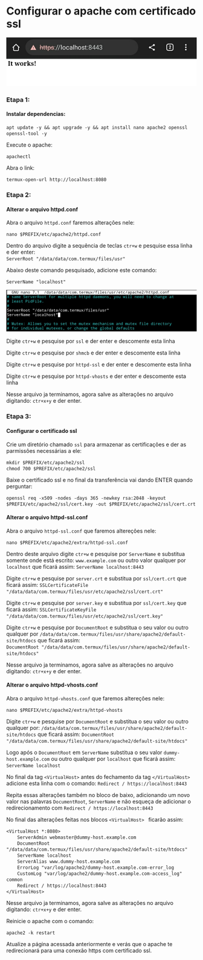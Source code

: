 # Configurar o apache com certificado ssl
![Main](https://github.com/Olliv3r/Web-Server/raw/main/media/main.jpg)

### Etapa 1:
#### Instalar dependencias:
```
apt update -y && apt upgrade -y && apt install nano apache2 openssl openssl-tool -y
```

Execute o apache:
```
apachectl
```

Abra o link:
```
termux-open-url http://localhost:8080
```

### Etapa 2:
#### Alterar o arquivo httpd.conf

Abra o arquivo `httpd.conf` faremos alteraçôes nele:
```
nano $PREFIX/etc/apache2/httpd.conf
```

Dentro do arquivo digite a sequência de teclas `ctr+w` e pesquise essa linha e der enter:  
`ServerRoot "/data/data/com.termux/files/usr"`

Abaixo deste comando pesquisado, adicione este comando:
```
ServerName "localhost"
```
![Main](https://github.com/Olliv3r/Web-Server/raw/main/media/httpd.conf.jpg)

Digite `ctr+w` e pesquise por `ssl` e der enter e descomente esta linha

Digite `ctr+w` e pesquise por `shmcb` e der enter e descomente esta linha

Digite `ctr+w` e pesquise por `httpd-ssl` e der enter e descomente esta linha

Digite `ctr+w` e pesquise por `httpd-vhosts` e der enter e descomente esta linha

Nesse arquivo ja terminamos, agora salve as alteraçôes no arquivo digitando: `ctr+x+y` e der enter. 


### Etapa 3:
#### Configurar o certificado ssl

Crie um diretório chamado `ssl` para armazenar as certificaçôes e der as parmissôes necessárias a ele:
```
mkdir $PREFIX/etc/apache2/ssl
chmod 700 $PREFIX/etc/apache2/ssl
```

Baixe o certificado ssl e no final da transferência vai dando ENTER quando perguntar:
```
openssl req -x509 -nodes -days 365 -newkey rsa:2048 -keyout $PREFIX/etc/apache2/ssl/cert.key -out $PREFIX/etc/apache2/ssl/cert.crt
```

#### Alterar o arquivo httpd-ssl.conf
Abra o arquivo `httpd-ssl.conf` que faremos altereçôes nele:
```
nano $PREFIX/etc/apache2/extra/httpd-ssl.conf
```

Dentro deste arquivo digite `ctr+w` e pesquise por `ServerName` e substitua somente onde está escrito: `www.example.com` ou outro valor qualquer por `localhost` que ficará assim: `ServerName localhost:8443`

Digite `ctr+w` e pesquise por `server.crt` e substitua por `ssl/cert.crt` que ficará assim: `SSLCertificateFile "/data/data/com.termux/files/usr/etc/apache2/ssl/cert.crt"`

Digite `ctr+w` e pesquise por `server.key` e substitua por `ssl/cert.key` que ficará assim: `SSLCertificateKeyFile "/data/data/com.termux/files/usr/etc/apache2/ssl/cert.key"`

Digite `ctr+w` e pesquise por `DocumentRoot` e substitua o seu valor ou outro qualquer por `/data/data/com.termux/files/usr/share/apache2/default-site/htdocs` que ficará assim:  
`DocumentRoot "/data/data/com.termux/files/usr/share/apache2/default-site/htdocs"`

Nesse arquivo ja terminamos, agora salve as alteraçôes no arquivo digitando: `ctr+x+y` e der enter.

#### Alterar o arquivo httpd-vhosts.conf
Abra o arquivo `httpd-vhosts.conf` que faremos altereçôes nele:
```
nano $PREFIX/etc/apache2/extra/httpd-vhosts
```

Digite `ctr+w` e pesquise por `DocumentRoot` e substitua o seu valor ou outro qualquer por:  `/data/data/com.termux/files/usr/share/apache2/default-site/htdocs` que ficará assim: `DocumentRoot "/data/data/com.termux/files/usr/share/apache2/default-site/htdocs"`

Logo após o `DocumentRoot` em `ServerName` substitua o seu valor `dummy-host.example.com` ou outro qualquer por `localhost` que ficará assim: `ServerName localhost`

No final da tag `<VirtualHost>` antes do fechamento da tag `</VirtualHost>` adicione esta linha com o comando:  `Redirect / https://localhost:8443` 

Repita essas alteraçôes também no bloco de baixo, adicionando um novo valor nas palavras `DocumentRoot`, `ServerName` e não esqueça de adicionar o redirecionamento com `Redirect / https://localhost:8443`

No final das alteraçôes feitas nos blocos `<VirtualHost> ` ficarão assim:  
```
<VirtualHost *:8080>
    ServerAdmin webmaster@dummy-host.example.com
    DocumentRoot "/data/data/com.termux/files/usr/share/apache2/default-site/htdocs"
    ServerName localhost
    ServerAlias www.dummy-host.example.com
    ErrorLog "var/log/apache2/dummy-host.example.com-error_log
    CustomLog "var/log/apache2/dummy-host.example.com-access_log" common
    Redirect / https://localhost:8443
</VirtualHost>
```

Nesse arquivo ja terminamos, agora salve as alteraçôes no arquivo digitando: `ctr+x+y` e der enter.

Reinicie o apache com o comando:
```
apache2 -k restart
```
Atualize a página acessada anteriormente e verás que o apache te redirecionará para uma conexão https com certificado ssl.
